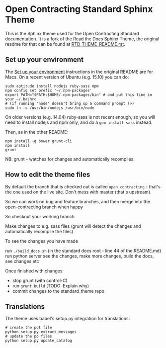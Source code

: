 # Open Contracting Standard Sphinx Theme

This is the Sphinx theme used for the Open Contracting Standard documentation. It is a fork of the Read the Docs Sphinx Theme, the original readme for that can be found at [RTD_THEME_README.rst](RTD_THEME_README.rst).

## Set up your environment

The [Set up your environment](https://github.com/open-contracting/standard_theme/blob/open_contracting/RTD_THEME_README.rst#set-up-your-environment) instructions in the original README are for Macs. On a recent version of Ubuntu (e.g. 15.10) you can do:

```
sudo aptitude install nodejs ruby-sass npm
npm config set prefix '~/.npm-packages'
export PATH="$PATH:$HOME/.npm-packages/bin" # and put this line in your ~/.bashrc
# (if running 'node' doesn't bring up a command prompt (>)
sudo ln -s /usr/bin/nodejs /usr/bin/node
```

On older versions (e.g. 14.04) ruby-sass is not recent enough, so you will need to install nodejs and npm only, and do a `gem install sass` instead.

Then, as in the other README:

```
npm install -g bower grunt-cli
npm install
grunt
```

NB: grunt - watches for changes and automatically recompiles.

## How to edit the theme files

By default the branch that is checked out is called `open_contracting` - that's the one used on the live site. Don't mess with master (that's upstream).

So we can work on bug and feature branches, and then merge into the open-contracting branch when happy

So checkout your working branch

Make changes to e.g. sass files (grunt will detect the changes and automatically recompile the files)

To see the changes you have made

run `./build_docs.sh` (in the standard docs root - line 44 of the README.md)
run python server
see the changes, make more changes, build the docs, see changes etc

Once finished with changes:
* stop grunt (with control-C)
* run `grunt build` (TODO: Explain why)
* commit changes to the standard_theme repo


## Translations

The theme uses babel's setup.py integration for translations:

```
# create the pot file
python setup.py extract_messages
# update the po files
python setup.py update_catalog
```
